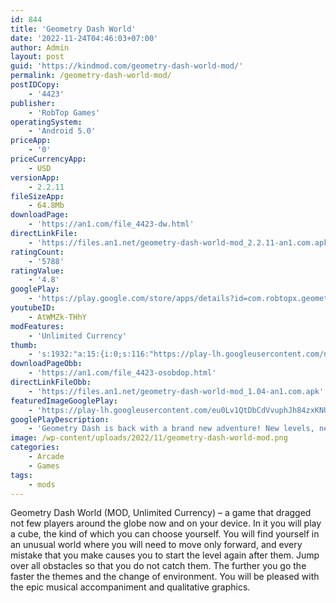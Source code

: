 ```yaml
---
id: 844
title: 'Geometry Dash World'
date: '2022-11-24T04:46:03+07:00'
author: Admin
layout: post
guid: 'https://kindmod.com/geometry-dash-world-mod/'
permalink: /geometry-dash-world-mod/
postIDCopy:
    - '4423'
publisher:
    - 'RobTop Games'
operatingSystem:
    - 'Android 5.0'
priceApp:
    - '0'
priceCurrencyApp:
    - USD
versionApp:
    - 2.2.11
fileSizeApp:
    - 64.8Mb
downloadPage:
    - 'https://an1.com/file_4423-dw.html'
directLinkFile:
    - 'https://files.an1.net/geometry-dash-world-mod_2.2.11-an1.com.apk'
ratingCount:
    - '5788'
ratingValue:
    - '4.8'
googlePlay:
    - 'https://play.google.com/store/apps/details?id=com.robtopx.geometrydashworld'
youtubeID:
    - AtWMZk-THhY
modFeatures:
    - 'Unlimited Currency'
thumb:
    - 's:1932:"a:15:{i:0;s:116:"https://play-lh.googleusercontent.com/nuL8poUuSy7LhqqfOcy33dMeSt1RVENzJ8DIFTIFQbKlU0fK45vVZ7aGVPoo15RytJpt=w526-h296";i:1;s:115:"https://play-lh.googleusercontent.com/VzxNgLrgUBXotmvQkR62Dw3ETnFl6rpa2KjCMtUlCS_ulcofQW5V_8JORfHzxQxJpbc=w526-h296";i:2;s:114:"https://play-lh.googleusercontent.com/pawPXfPD0WSbj5UIP7-6N2EIvfHN-3n38uJtd_5HD4LVeVCYCiuPelWOGqiDy_w4Gw=w526-h296";i:3;s:115:"https://play-lh.googleusercontent.com/_rzQ6800NP6In30-q6mOgbVd0xQug0WQIaABEbmpMTYqkpcyzFYNtuIb4tbh5NJ0t9A=w526-h296";i:4;s:116:"https://play-lh.googleusercontent.com/Z9wjWx26-g9jIztQ8ePzWVPy_W9Tkp0mGyxD_4yjkctye4Sv4owBlOBXdmPyCWGeaasv=w526-h296";i:5;s:115:"https://play-lh.googleusercontent.com/sNbUalP0DJS7d0OuvGCP0oSibbkZ-DwM1NGWLIJ2yzZ7yJkvpEeKGQoqipEH2AYx5yM=w526-h296";i:6;s:115:"https://play-lh.googleusercontent.com/EX2vXqCDZmmlydG0D_AiMqgP3ENwivHnNImLD1Cw9WnyP7MT30ILqCgA5kjeAddsKgI=w526-h296";i:7;s:115:"https://play-lh.googleusercontent.com/e8Ancc3NF0UZdrRbP7uLGmE-MUwHBWWPIMAUzf0M8C2s4yqdW_k5tNh9Mb8IZQWjoU8=w526-h296";i:8;s:115:"https://play-lh.googleusercontent.com/-tSt-lgbW0rC10r_1OlqFV-0ZCNQHK012Wed-cvj1EYBOmmhaSkNuDbQkekvtQyNZ1w=w526-h296";i:9;s:114:"https://play-lh.googleusercontent.com/w3XcaaS_Sc-lnwbPwJXOWX-AUgb1OTeV6Q6ii10rZVSrY0En8IvPEJH-DEOOMuPojA=w526-h296";i:10;s:115:"https://play-lh.googleusercontent.com/deXLdP-XA84_fgiigDUluqOdIVk5uBovg8T5W2DJoQAZyv19E3VbNbS9NxnkRm-E1ig=w526-h296";i:11;s:114:"https://play-lh.googleusercontent.com/yO6AlRNBS0Wjf9sXp0kzMImQn828Tk1GkybNBEGryzPB3sPatazsOhHDq5WY9Ki59A=w526-h296";i:12;s:115:"https://play-lh.googleusercontent.com/aGI9KM-0K_6LUnpZF0Tnfud68C5KDTF_FVoxti-dF-TGfRbbQYL2o-TkWW-h2sZBGuQ=w526-h296";i:13;s:115:"https://play-lh.googleusercontent.com/DlTN3seXBlfWrI7qjQnlQJaYoKhkd8DYjW2N_1Z2iw5wY_vsUBg7ryFySNwZ1E0giRM=w526-h296";i:14;s:116:"https://play-lh.googleusercontent.com/z7Xp6kazQF4l9-Nwd2eh2HF3TkKY3DDGkWME4Gfr7oxWGUAeSAckEdArILdohiAwM_4F=w526-h296";}";'
downloadPageObb:
    - 'https://an1.com/file_4423-osobdop.html'
directLinkFileObb:
    - 'https://files.an1.net/geometry-dash-world-mod_1.04-an1.com.apk'
featuredImageGooglePlay:
    - 'https://play-lh.googleusercontent.com/eu0Lv1QtDbCdVvuphJh84zxKNURIEcXjmZPhAv4NM4Xacfjum9TspfYkzRcBKv4zpDk'
googlePlayDescription:
    - 'Geometry Dash is back with a brand new adventure! New levels, new music, new monsters, new everything!. Flex your clicky finger as you jump, fly and flip your way through dark caves and spiky obstacles. Discover the lands, play online levels and find the secrets hidden within the World of Geometry Dash!. • Rhythm-based Action Platforming!'
image: /wp-content/uploads/2022/11/geometry-dash-world-mod.png
categories:
    - Arcade
    - Games
tags:
    - mods
---
```


Geometry Dash World (MOD, Unlimited Currency) – a game that dragged not few players around the globe now and on your device. In it you will play a cube, the kind of which you can choose yourself. You will find yourself in an unusual world where you will need to move only forward, and every mistake that you make causes you to start the level again after them. Jump over all obstacles so that you do not catch them. The further you go the faster the themes and the change of environment. You will be pleased with the epic musical accompaniment and qualitative graphics.